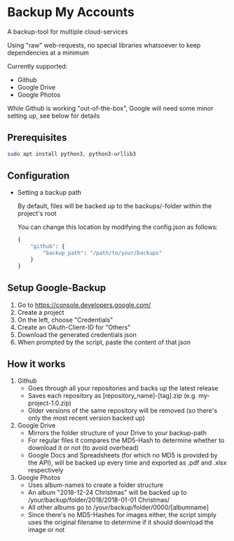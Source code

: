 # Backup My Accounts

A backup-tool for multiple cloud-services

Using "raw" web-requests, no special libraries whatsoever to keep dependencies at a minimum

Currently supported:
- Github
- Google Drive
- Google Photos

While Github is working "out-of-the-box", Google will need some minor setting up, see below for details

## Prerequisites
```sh
sudo apt install python3, python3-urllib3
```

## Configuration

- Setting a backup path

    By default, files will be backed up to the backups/-folder within the project's root

    You can change this location by modifying the config.json as follows:

    ```python
    {
        "github": {
            "backup_path": "/path/to/your/backups"
        }
    }
    ```

## Setup Google-Backup

1. Go to https://console.developers.google.com/
2. Create a project
3. On the left, choose "Credentials"
4. Create an OAuth-Client-ID for "Others"
5. Download the generated credentials json
6. When prompted by the script, paste the content of that json

## How it works
1. Github
    - Goes through all your repositories and backs up the latest release
    - Saves each repository as [repository_name]-[tag].zip (e.g. my-project-1.0.zip)
    - Older versions of the same repository will be removed (so there's only the most recent version backed up)
2. Google Drive
    - Mirrors the folder structure of your Drive to your backup-path
    - For regular files it compares the MD5-Hash to determine whether to download it or not (to avoid overhead)
    - Google Docs and Spreadsheets (for which no MD5 is provided by the API), will be backed up every time and exported as .pdf and .xlsx respectively
3. Google Photos
    - Uses album-names to create a folder structure
    - An album "2018-12-24 Christmas" will be backed up to /your/backup/folder/2018/2018-01-01 Christmas/
    - All other albums go to /your/backup/folder/0000/[albumname]
    - Since there's no MD5-Hashes for images either, the script simply uses the original filename to determine if it should download the image or not
